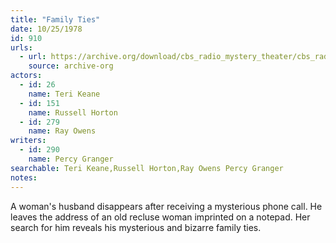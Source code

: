 ```yaml
---
title: "Family Ties"
date: 10/25/1978
id: 910
urls: 
  - url: https://archive.org/download/cbs_radio_mystery_theater/cbs_radio_mystery_theater-0901-0950.zip/cbs_radio_mystery_theater-0901-0950%2Fcbsrmt_0910_family_ties.mp3
    source: archive-org
actors:  
  - id: 26
    name: Teri Keane  
  - id: 151
    name: Russell Horton  
  - id: 279
    name: Ray Owens
writers:  
  - id: 290
    name: Percy Granger
searchable: Teri Keane,Russell Horton,Ray Owens Percy Granger
notes:  
---
```

A woman's husband disappears after receiving a mysterious phone call. He leaves the address of an old recluse woman imprinted on a notepad. Her search for him reveals his mysterious and bizarre family ties.